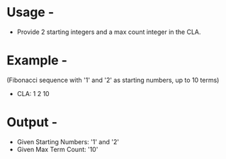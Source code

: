 # Usage - 
- Provide 2 starting integers and a max count integer in the CLA.

# Example - 
(Fibonacci sequence with '1' and '2' as starting numbers, up to 10 terms)
- CLA: 1 2 10

# Output -
- Given Starting Numbers: '1' and '2'
- Given Max Term Count: '10'

![]()

